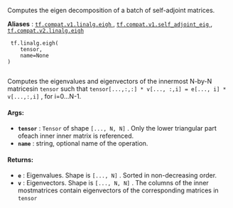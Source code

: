 Computes the eigen decomposition of a batch of self-adjoint matrices.

**Aliases** : [ `tf.compat.v1.linalg.eigh` ](/api_docs/python/tf/linalg/eigh), [ `tf.compat.v1.self_adjoint_eig` ](/api_docs/python/tf/linalg/eigh), [ `tf.compat.v2.linalg.eigh` ](/api_docs/python/tf/linalg/eigh)

```
 tf.linalg.eigh(
    tensor,
    name=None
)
 
```

Computes the eigenvalues and eigenvectors of the innermost N-by-N matricesin  `tensor`  such that `tensor[...,:,:] * v[..., :,i] = e[..., i] * v[...,:,i]` , for i=0...N-1.

#### Args:
- **`tensor`** :  `Tensor`  of shape  `[..., N, N]` . Only the lower triangular part ofeach inner inner matrix is referenced.
- **`name`** : string, optional name of the operation.


#### Returns:
- **`e`** : Eigenvalues. Shape is  `[..., N]` . Sorted in non-decreasing order.
- **`v`** : Eigenvectors. Shape is  `[..., N, N]` . The columns of the inner mostmatrices contain eigenvectors of the corresponding matrices in  `tensor` 

